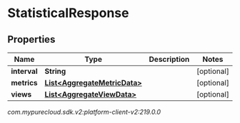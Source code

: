 # StatisticalResponse


## Properties

| Name | Type | Description | Notes |
| ------------ | ------------- | ------------- | ------------- |
| **interval** | **String** |  |  [optional] |
| **metrics** | [**List&lt;AggregateMetricData&gt;**](AggregateMetricData) |  |  [optional] |
| **views** | [**List&lt;AggregateViewData&gt;**](AggregateViewData) |  |  [optional] |




_com.mypurecloud.sdk.v2:platform-client-v2:219.0.0_
